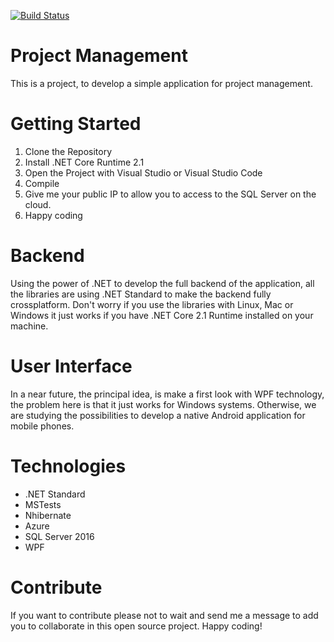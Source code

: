 [![Build Status](https://travis-ci.org/ruben69695/project-management.svg?branch=master)](https://travis-ci.org/ruben69695/project-management)

# Project Management
This is a project, to develop a simple application for project management.

# Getting Started
1.  Clone the Repository
2.  Install .NET Core Runtime 2.1
3.  Open the Project with Visual Studio or Visual Studio Code
4.	Compile
5.  Give me your public IP to allow you to access to the SQL Server on the cloud.
6.  Happy coding

# Backend
Using the power of .NET to develop the full backend of the application, all the libraries are using .NET Standard to make the backend fully crossplatform. Don't worry if you use the libraries with Linux, Mac or Windows it just works if you have .NET Core 2.1 Runtime installed on your machine.

# User Interface
In a near future, the principal idea, is make a first look with WPF technology, the problem here is that it just works for Windows systems. Otherwise, we are studying the possibilities to develop a native Android application for mobile phones.

# Technologies
- .NET Standard
- MSTests
- Nhibernate
- Azure
- SQL Server 2016
- WPF

# Contribute
If you want to contribute please not to wait and send me a message to add you to collaborate in this open source project. Happy coding!
